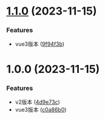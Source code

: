 # [1.1.0](https://github.com/dongjak-ui/vue3-index-list/compare/v1.0.0...v1.1.0) (2023-11-15)


### Features

* vue3版本 ([9f94f3b](https://github.com/dongjak-ui/vue3-index-list/commit/9f94f3b2598914c20cb75cc8c893775c08dbc8dc))

# 1.0.0 (2023-11-15)


### Features

* v2版本 ([4d9e73c](https://github.com/dongjak-ui/vue3-index-list/commit/4d9e73cbaf747a9ba3ccb693f2b8fe1a2ed649c4))
* vue3版本 ([c0a86b0](https://github.com/dongjak-ui/vue3-index-list/commit/c0a86b017b56ac79c57e7871b43d6e9a038c0606))
